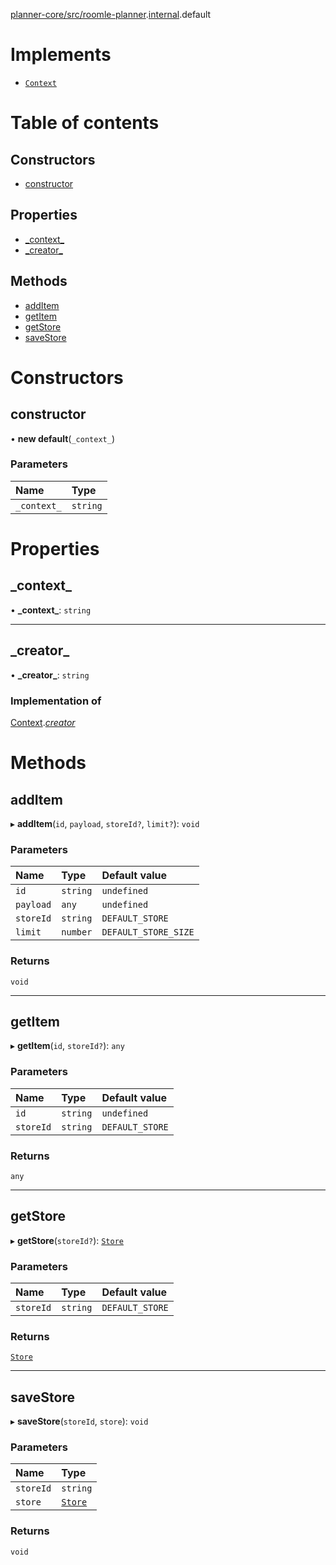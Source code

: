 [planner-core/src/roomle-planner](../modules/planner_core_src_roomle_planner.md).[internal](../modules/planner_core_src_roomle_planner._internal_.md).default

# Implements

- [`Context`](../interfaces/configurator_core_src_configurator._internal_.Context.md)

# Table of contents

## Constructors

- [constructor](planner_core_src_roomle_planner._internal_.default-3.md#constructor)

## Properties

- [\_context\_](planner_core_src_roomle_planner._internal_.default-3.md#_context_)
- [\_creator\_](planner_core_src_roomle_planner._internal_.default-3.md#_creator_)

## Methods

- [addItem](planner_core_src_roomle_planner._internal_.default-3.md#additem)
- [getItem](planner_core_src_roomle_planner._internal_.default-3.md#getitem)
- [getStore](planner_core_src_roomle_planner._internal_.default-3.md#getstore)
- [saveStore](planner_core_src_roomle_planner._internal_.default-3.md#savestore)

# Constructors

## constructor

• **new default**(`_context_`)

### Parameters

| Name | Type |
| :------ | :------ |
| `_context_` | `string` |

# Properties

## \_context\_

• **\_context\_**: `string`

___

## \_creator\_

• **\_creator\_**: `string`

### Implementation of

[Context](../interfaces/configurator_core_src_configurator._internal_.Context.md).[_creator_](../interfaces/configurator_core_src_configurator._internal_.Context.md#_creator_)

# Methods

## addItem

▸ **addItem**(`id`, `payload`, `storeId?`, `limit?`): `void`

### Parameters

| Name | Type | Default value |
| :------ | :------ | :------ |
| `id` | `string` | `undefined` |
| `payload` | `any` | `undefined` |
| `storeId` | `string` | `DEFAULT_STORE` |
| `limit` | `number` | `DEFAULT_STORE_SIZE` |

### Returns

`void`

___

## getItem

▸ **getItem**(`id`, `storeId?`): `any`

### Parameters

| Name | Type | Default value |
| :------ | :------ | :------ |
| `id` | `string` | `undefined` |
| `storeId` | `string` | `DEFAULT_STORE` |

### Returns

`any`

___

## getStore

▸ **getStore**(`storeId?`): [`Store`](../interfaces/planner_core_src_roomle_planner._internal_.Store.md)

### Parameters

| Name | Type | Default value |
| :------ | :------ | :------ |
| `storeId` | `string` | `DEFAULT_STORE` |

### Returns

[`Store`](../interfaces/planner_core_src_roomle_planner._internal_.Store.md)

___

## saveStore

▸ **saveStore**(`storeId`, `store`): `void`

### Parameters

| Name | Type |
| :------ | :------ |
| `storeId` | `string` |
| `store` | [`Store`](../interfaces/planner_core_src_roomle_planner._internal_.Store.md) |

### Returns

`void`

